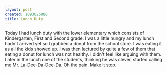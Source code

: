 ```yaml
--- 
layout: post
created: 1093625880
title: Lunch Duty
---
```

Today I had lunch duty with the lower elementary which consists of Kindergarten, First and Second grade.  I was a little hungry and my lunch hadn't arrived yet so I grabbed a donut from the school store.  I was eating it as all the kids showed up.  I was then lectured by quite a few of them that eating a donut for lunch was not healthy.  I didn't feel like arguing with them.  Later in the lunch one of the students, thinking he was clever, started calling me Mr. La-Dee-Da-Dee-Da.  Oh the pain.  Make it stop.
